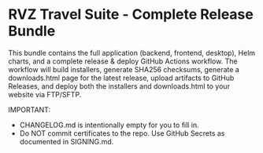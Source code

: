RVZ Travel Suite - Complete Release Bundle
=========================================

This bundle contains the full application (backend, frontend, desktop), Helm charts, and a complete release & deploy GitHub Actions workflow.
The workflow will build installers, generate SHA256 checksums, generate a downloads.html page for the latest release, upload artifacts to GitHub Releases,
and deploy both the installers and downloads.html to your website via FTP/SFTP.

IMPORTANT:
- CHANGELOG.md is intentionally empty for you to fill in.
- Do NOT commit certificates to the repo. Use GitHub Secrets as documented in SIGNING.md.

